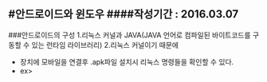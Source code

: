 #안드로이드와 윈도우
####작성기간 : 2016.03.07
---
###안드로이드의 구성
1.리눅스 커널과 JAVA(JAVA 언어로 컴파일된 바이트코드를 구동할 수 있는 런타임 라이브러리)
2.리눅스 커널이기 때문에
- 장치에 모바일을 연결후 .apk파일 설치시 리눅스 명령들을 확인할 수 있다.
- ex>

